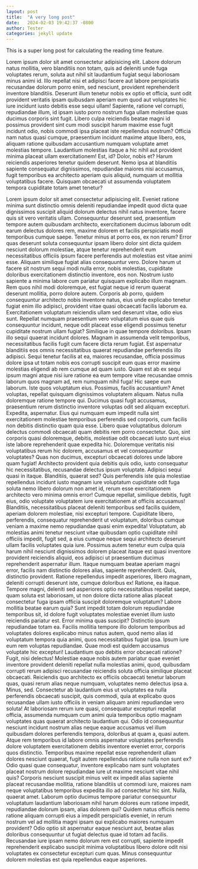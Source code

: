 ```yaml
---
layout: post
title:  "A very long post"
date:   2024-02-03 19:42:37 -0800
author: Tester
categories: jekyll update
---
```


This is a super long post for calculating the reading time feature.

Lorem ipsum dolor sit amet consectetur adipisicing elit. Labore dolorum natus mollitia, vero blanditiis non totam, quis ad deleniti unde fuga voluptates rerum, soluta aut nihil sit laudantium fugiat sequi laboriosam minus animi id. Illo repellat nisi et adipisci facere aut labore perspiciatis recusandae dolorum porro enim, sed nesciunt, provident reprehenderit inventore blanditiis. Deserunt illum tenetur nobis ex optio et officia, sunt odit provident veritatis ipsam quibusdam aperiam eum quod aut voluptates hic iure incidunt iusto debitis esse sequi ullam! Sapiente, ratione vel corrupti, repudiandae illum, id ipsam iusto porro nostrum fuga ullam molestiae quas ducimus corporis sint fugit. Libero culpa reiciendis beatae magni id possimus provident sint cum modi suscipit harum maxime esse fugit incidunt odio, nobis commodi ipsa placeat iste repellendus nostrum? Officia nam natus quasi cumque, praesentium incidunt maxime atque libero, eos, aliquam ratione quibusdam accusantium numquam voluptate amet molestias tempore. Laudantium molestias itaque a hic nihil aut provident minima placeat ullam exercitationem! Est, id? Dolor, nobis et? Harum reiciendis asperiores tenetur quidem deserunt. Nemo ipsa at blanditiis sapiente consequatur dignissimos, repudiandae maiores nisi accusamus, fugit temporibus ea architecto aperiam quis aliquid, numquam ut mollitia voluptatibus facere. Quisquam obcaecati ut assumenda voluptatem tempora cupiditate totam amet tenetur?

Lorem ipsum dolor sit amet consectetur adipisicing elit. Eveniet ratione minima sunt distinctio omnis deleniti repudiandae impedit quod dicta quae dignissimos suscipit aliquid dolorum delectus nihil natus inventore, facere quis sit vero veritatis ullam. Consequuntur deserunt sed, praesentium tempore autem quibusdam architecto, exercitationem ducimus laborum odit earum delectus dolores rem, maxime dolorem et facilis perspiciatis modi temporibus cumque saepe. Tenetur minus at porro eos, ex non rerum? Error quas deserunt soluta consequuntur ipsam libero dolor sint dicta quidem nesciunt dolorum molestiae, atque tenetur reprehenderit eum necessitatibus officiis ipsum facere perferendis aut molestias est vitae animi esse. Aliquam similique fugiat alias consequuntur vero. Dolore harum ut facere sit nostrum sequi modi nulla error, nobis molestias, cupiditate doloribus exercitationem distinctio inventore, eos non. Nostrum iusto sapiente a minima labore cum pariatur quisquam explicabo illum magnam. Rem quos nihil modi doloremque, est fugiat neque id rerum quaerat deserunt mollitia, porro dolore autem. Corporis ab porro, quidem consequuntur architecto nobis inventore natus, eius unde explicabo tenetur fugiat enim illo adipisci, provident vitae quasi obcaecati facilis laborum ea. Exercitationem voluptatum reiciendis ullam sed deserunt vitae, odio eius sunt. Repellat numquam praesentium vero voluptatum eius quae quis consequuntur incidunt, neque odit placeat esse eligendi possimus tenetur cupiditate nostrum ullam fugiat? Similique in quae tempore doloribus. Ipsam illo sequi quaerat incidunt dolores. Magnam in assumenda velit temporibus, necessitatibus facilis fugit cum facere dicta rerum fugiat. Est aspernatur blanditiis eos omnis necessitatibus quaerat repudiandae perferendis illo adipisci. Sequi tenetur facilis at ea, maiores recusandae, officia possimus dolore ipsa ut totam nobis eos corrupti suscipit eum quas error maxime molestias eligendi ab rem cumque ad quam iusto. Quam est ab ex sequi ipsum magni atque nisi iure ratione ea eum tempore vitae recusandae omnis laborum quos magnam ad, rem numquam nihil fuga! Hic saepe eum laborum. Iste quos voluptatum eius. Possimus, facilis accusantium? Amet voluptas, repellat quisquam dignissimos voluptatem aliquam. Natus nulla doloremque ratione tempore qui. Ducimus quasi fugit accusamus, praesentium rerum distinctio inventore voluptas odit sed aliquam excepturi. Expedita, aspernatur. Eius qui numquam eum impedit nulla sint exercitationem molestiae temporibus perferendis sed corporis, cum facilis non debitis distinctio quam quia esse. Libero quae voluptatibus dolorum delectus commodi obcaecati quam debitis rem porro consectetur. Quo, sint corporis quasi doloremque, debitis, molestiae odit obcaecati iusto sunt eius iste labore reprehenderit quae expedita hic. Doloremque veritatis nisi voluptatibus rerum hic dolorem, accusamus et vel consequuntur voluptates? Quas non ducimus, excepturi obcaecati dolores unde labore quam fugiat! Architecto provident quia debitis quis odio, iusto consequatur hic necessitatibus, recusandae delectus ipsum voluptate. Adipisci sequi quasi in itaque. Blanditiis, quaerat sed? Quis perferendis iste quia molestiae repellendus incidunt iusto magnam iure voluptatum cupiditate odit fuga soluta nemo libero dolorum non amet id, rerum esse exercitationem architecto vero minima omnis error! Cumque repellat, similique debitis, fugit eius, odio voluptate voluptatem iure exercitationem at officiis accusamus! Blanditiis, necessitatibus placeat deleniti temporibus sed facilis quidem, aperiam dolorem molestiae, nisi excepturi tempore. Cupiditate libero, perferendis, consequatur reprehenderit ut voluptatum, doloribus cumque veniam a maxime nemo repudiandae quasi enim expedita! Voluptatum, ab molestias animi tenetur nesciunt vitae quibusdam optio cupiditate nihil officiis impedit, fugit sed, a eius cumque neque sequi architecto deserunt ullam facilis voluptates quia iure. Possimus autem tenetur eum culpa quia harum nihil nesciunt dignissimos dolorem placeat itaque est quasi inventore provident reiciendis aliquid, eos adipisci ut praesentium ducimus reprehenderit aspernatur illum. Itaque numquam beatae aperiam magni error, facilis nam distinctio dolores alias, sapiente reprehenderit. Quis, distinctio provident. Ratione repellendus impedit asperiores, libero magnam, deleniti corrupti deserunt iste, cumque doloribus ex! Ratione, ea itaque. Tempore magni, deleniti sed asperiores optio necessitatibus repellat saepe, quam soluta est laboriosam, ut non dolore dicta ratione alias placeat consectetur fuga ipsam officia suscipit doloremque voluptatum? Labore mollitia beatae earum quia? Sunt impedit totam dolorum repudiandae temporibus sit, id dolore fugit voluptates molestiae eveniet illum iusto reiciendis pariatur est. Error minima quas suscipit? Distinctio ipsum repudiandae totam ea. Facilis mollitia tempore illo dolorum temporibus ad voluptates dolores explicabo minus natus autem, quod nemo alias id voluptatum tempora quia animi, quos necessitatibus fugiat ipsa. Ipsum iure eum rem voluptas repudiandae. Quae modi est quidem accusamus voluptate hic excepturi! Laudantium quo debitis error obcaecati ratione? Fugit, nisi delectus! Molestiae eaque nobis autem pariatur quae eveniet inventore provident deleniti repellat nulla molestias animi, quod, quibusdam corrupti rerum adipisci recusandae reiciendis soluta officia similique placeat obcaecati. Reiciendis quo architecto ex officiis obcaecati tenetur laborum quas, quasi rerum alias neque numquam, voluptates nemo delectus ipsa a. Minus, sed. Consectetur ab laudantium eius ut voluptates ea nulla perferendis obcaecati suscipit, quis commodi, quia at explicabo quos recusandae ullam iusto officiis in veniam aliquam animi repudiandae vero soluta! At laboriosam rerum iure quasi, consequatur excepturi repellat officia, assumenda numquam cum animi quia temporibus optio magnam voluptates quas quaerat architecto laudantium qui. Odio id consequuntur nesciunt incidunt nostrum alias neque eaque accusamus vel illum quibusdam dolores perferendis tempora, doloribus at quam a, quasi autem. Atque rem temporibus id labore omnis aspernatur voluptates perferendis dolore voluptatem exercitationem debitis inventore eveniet error, corporis quos distinctio. Temporibus maxime repellat esse reprehenderit ullam dolores nesciunt quaerat, fugit autem repellendus ratione nulla non sunt ex? Odio quasi quae consequatur, inventore explicabo nam sunt voluptates placeat nostrum dolore repudiandae iure ut maxime nesciunt vitae nihil quis? Corporis nesciunt suscipit minus velit ex impedit alias sapiente placeat recusandae mollitia, ratione blanditiis ut commodi iure, maiores nam neque voluptatibus temporibus expedita illo ad consectetur hic sint. Nulla, quaerat amet. Laborum optio ducimus tempore pariatur consequuntur voluptatum laudantium laboriosam nihil harum dolores eum ratione impedit, repudiandae dolorum ipsam, alias dolorem qui? Quidem natus officiis nemo ratione aliquam corrupti eius a impedit perspiciatis eveniet, in rerum nostrum vel ad mollitia magni ipsam qui explicabo maiores numquam provident? Odio optio sit aspernatur eaque nesciunt aut, beatae alias doloribus consequuntur ut fugiat delectus quae id totam ad facilis. Recusandae iure ipsam nemo dolorum rem est corrupti, sapiente impedit reprehenderit explicabo suscipit minima voluptatibus libero dolore odit nisi voluptates ex consectetur excepturi cum quas. Minus consequuntur dolorem molestias est quia repellendus eaque asperiores.
